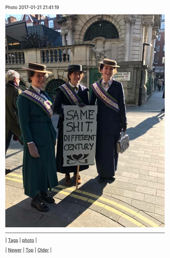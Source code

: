 <!--
title: Photo 2017-01-21 21
date: 2020-06-28T15:27:00.149Z
tags: photo
-->


Photo 2017-01-21 21:41:19

![](156183903929-0.jpg)

<!--BOTTOM-POST-NAVIGATION-->
---

| [Tags](tags.md) | [photo](tag-photo.md) |

| [Newer](156090964614.md) | [Top](index.md) | [Older](156224394045.md) |